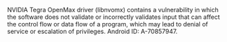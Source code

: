 NVIDIA Tegra OpenMax driver (libnvomx) contains a vulnerability in which the software does not validate or incorrectly validates input that can affect the control flow or data flow of a program, which may lead to denial of service or escalation of privileges. Android ID: A-70857947.
